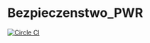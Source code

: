 # Bezpieczenstwo_PWR
[![Circle CI](https://circleci.com/gh/jereksel/Bezpieczenstwo_PWR/tree/lista3.svg?style=svg)](https://circleci.com/gh/jereksel/Bezpieczenstwo_PWR/tree/lista3)